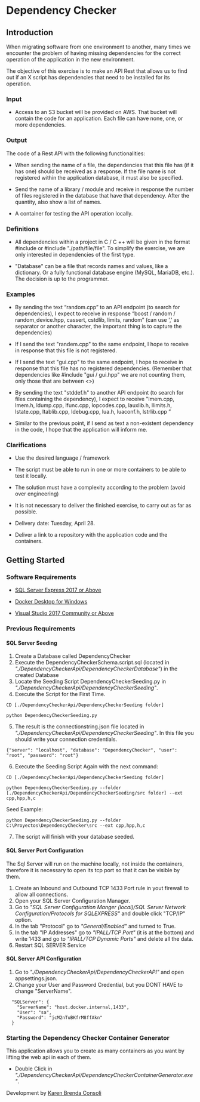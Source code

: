 # Dependency Checker #

## Introduction ##

When migrating software from one environment to another, many times we encounter the problem of having missing dependencies for the correct operation of the application in the new environment.

The objective of this exercise is to make an API Rest that allows us to find out if an X script has dependencies that need to be installed for its operation.

### Input ###

* Access to an S3 bucket will be provided on AWS. That bucket will contain the code for an application. Each file can have none, one, or more dependencies.

### Output ###

The code of a Rest API with the following functionalities:

* When sending the name of a file, the dependencies that this file has (if it has one) should be received as a response. If the file name is not registered within the application database, it must also be specified.

* Send the name of a library / module and receive in response the number of files registered in the database that have that dependency. After the quantity, also show a list of names.

* A container for testing the API operation locally.

### Definitions ###

* All dependencies within a project in C / C ++ will be given in the format #include <name> or #include "./path/file/file". To simplify the exercise, we are only interested in dependencies of the first type.

* "Database" can be a file that records names and values, like a dictionary. Or a fully functional database engine (MySQL, MariaDB, etc.). The decision is up to the programmer.

### Examples ###

* By sending the text “random.cpp” to an API endpoint (to search for dependencies), I expect to receive in response “boost / random / random_device.hpp, cassert, cstdlib, limits, random” (can use ',' as separator or another character, the important thing is to capture the dependencies)

* If I send the text "randem.cpp" to the same endpoint, I hope to receive in response that this file is not registered.

* If I send the text "gui.cpp" to the same endpoint, I hope to receive in response that this file has no registered dependencies. (Remember that dependencies like #include "gui / gui.hpp" we are not counting them, only those that are between <>)

* By sending the text "stddef.h" to another API endpoint (to search for files containing the dependency), I expect to receive "lmem.cpp, lmem.h, ldump.cpp, lfunc.cpp, lopcodes.cpp, lauxlib.h, llimits.h, lstate.cpp, ltablib.cpp, ldebug.cpp, lua.h, luaconf.h, lstrlib.cpp ”

* Similar to the previous point, if I send as text a non-existent dependency in the code, I hope that the application will inform me.

### Clarifications ###

* Use the desired language / framework

* The script must be able to run in one or more containers to be able to test it locally.

* The solution must have a complexity according to the problem (avoid over engineering)

* It is not necessary to deliver the finished exercise, to carry out as far as possible.

* Delivery date: Tuesday, April 28.

* Deliver a link to a repository with the application code and the containers.

## Getting Started ##

### Software Requirements ###

* [SQL Server Express 2017 or Above](https://www.microsoft.com/es-es/download/details.aspx?id=55994)

* [Docker Desktop for Windows](https://hub.docker.com/editions/community/docker-ce-desktop-windows)

* [Visual Studio 2017 Community or Above](https://visualstudio.microsoft.com/es/thank-you-downloading-visual-studio/?sku=Community&rel=16)

### Previous Requirements ###

#### SQL Server Seeding ####

1. Create a Database called DependencyChecker
2. Execute the DependencyCheckerSchema.script.sql (located in *"./DependencyCheckerApi/DependencyCheckerDatabase"*) in the created Database
3. Locate the Seeding Script DependencyCheckerSeeding.py in *"./DependencyCheckerApi/DependencyCheckerSeeding"*. 
4. Execute the Script for the First Time. 

```
CD [./DependencyCheckerApi/DependencyCheckerSeeding folder]

python DependencyCheckerSeeding.py
``` 

5. The result is the connectionstring.json file located in *"./DependencyCheckerApi/DependencyCheckerSeeding"*. In this file you should write your connection credentials.

``` 
{"server": "localhost", "database": "DependencyChecker", "user": "root", "password": "root"}

``` 
6. Execute the Seeding Script Again with the next command:

```
CD [./DependencyCheckerApi/DependencyCheckerSeeding folder]

python DependencyCheckerSeeding.py --folder [./DependencyCheckerApi/DependencyCheckerSeeding/src folder] --ext cpp,hpp,h,c
``` 
Seed Example:

```
python DependencyCheckerSeeding.py --folder C:\Proyectos\DependencyChecker\src --ext cpp,hpp,h,c
``` 
7. The script will finish with your database seeded.

#### SQL Server Port Configuration ####

The Sql Server will run on the machine locally, not inside the containers, therefore it is necessary to open its tcp port so that it can be visible by them.

1. Create an Inbound and Outbound TCP 1433 Port rule in yout firewall to allow all connections.
2. Open your SQL Server Configuration Manager.
3. Go to *"SQL Server Configuration Manger (local)/SQL Server Network Configuration/Protocols for SQLEXPRESS"* and double click "TCP/IP" option.
4. In the tab "Protocol" go to *"General/Enabled"* and turned to True.
5. In the tab "IP Addresses" go to *"IPALL/TCP Port"* (it is at the bottom) and write 1433 and go to *"IPALL/TCP Dynamic Ports"* and delete all the data.
6. Restart SQL SERVER Service

#### SQL Server API Configuration ####

1. Go to *"./DependencyCheckerApi/DependencyCheckerAPI"* and open appsettings.json. 
2. Change your User and Password Credential, but you DONT HAVE to change "ServerName".
```
  "SQLServer": {
    "ServerName": "host.docker.internal,1433",
    "User": "sa",
    "Password": "jcM2nTuBKfrM8ffAkn"
  }
  ```

### Starting the Dependency Checker Container Generator ###

This application allows you to create as many containers as you want by lifting the web api in each of them.

* Double Click in *"./DependencyCheckerApi/DependencyCheckerContainerGenerator.exe"*. 




Development by [Karen Brenda Consoli](https://www.kbon.com.ar)